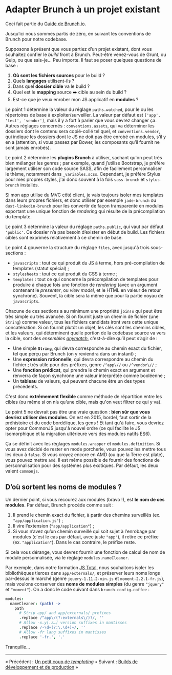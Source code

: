 # Adapter Brunch à un projet existant

Ceci fait partie du [Guide de Brunch.io](README.md).

Jusqu’ici nous sommes partis de zéro, en suivant les conventions de Brunch pour notre codebase.

Supposons à présent que vous partiez d’un projet existant, dont vous souhaitez confier le *build* front à Brunch.  Peut-être venez-vous de Grunt, ou Gulp, ou que sais-je…  Peu importe.  Il faut se poser quelques questions de base :

  1. **Où sont les fichiers sources** pour le build ?
  2. Quels **langages** utilisent-ils ?
  3. Dans quel **dossier cible** va le build ?
  4. Quel est le **mapping** source :arrow_right: cible au sein du build ?
  5. Est-ce que je veux enrober mon JS applicatif en **modules** ?

Le point 1 détermine la valeur du réglage `paths.watched`, pour le ou les répertoires de base à exploiter/surveiller.  La valeur par défaut est `['app', 'test', 'vendor']`, mais il y a fort à parier que vous devrez changer ça.  Autres réglages concernés : `conventions.assets`, qui va déterminer les dossiers dont le contenu sera copié-collé tel quel, et `conventions.vendor`, qui indique les dossiers dont le JS ne doit pas être enrobé en modules, s’il y en a (attention, si vous passez par Bower, les composants qu’il fournit ne sont jamais enrobés).

Le point 2 détermine les **plugins Brunch** à utiliser, sachant qu'on peut très bien mélanger les genres ; par exemple, quand j’utilise Bootstrap, je préfère largement utiliser son code source SASS, afin de facilement personnaliser le thème, notamment dans `_variables.scss`.  Cependant, je préfère Stylus pour mes propres styles, j'ai donc souvent à la fois `sass-brunch` et `stylus-brunch` installés.

Si mon app utilise du MVC côté client, je vais toujours isoler mes templates dans leurs propres fichiers, et donc utiliser par exemple `jade-brunch` ou `dust-linkedin-brunch` pour les convertir de façon transparente en modules exportant une unique fonction de *rendering* qui résulte de la précompilation du template.

Le point 3 détermine la valeur du réglage `paths.public`, qui vaut par défaut `'public'`.  Ce dossier n’a pas besoin d’exister en début de build.  Les fichiers cibles sont exprimés relativement à ce chemin de base.

Le point 4 gouverne la structure du réglage `files`, avec jusqu'à trois sous-sections :

  * `javascripts` : tout ce qui produit du JS à terme, hors pré-compilation de templates (statut spécial) ;
  * `stylesheets` : tout ce qui produit du CSS à terme ;
  * `templates` : tout ce qui concerne la précompilation de templates pour produire à chaque fois une fonction de *rendering* (avec un argument contenant le *presenter*, ou *view model*, et le HTML en valeur de retour synchrone).  Souvent, la cible sera la même que pour la partie noyau de `javascripts`.

Chacune de ces sections a au minimum une propriété `joinTo` qui peut être très simple ou très avancée.  Si on fournit juste un chemin de fichier (une `String`) comme valeur, tous les fichiers candidats iront vers cette unique concaténation.  Si on fournit plutôt un objet, les clés sont les chemins cibles, et les valeurs, qui déterminent quelle portion de la codebase source va vers la cible, sont des *ensembles [anymatch](https://github.com/es128/anymatch#anymatch--)*, c'est-à-dire qu’il peut s’agir de :

  * Une simple **`String`**, qui devra correspondre au chemin exact du fichier, tel que perçu par Brunch (on y reviendra dans un instant) ;
  * Une **expression rationnelle**, qui devra correspondre au chemin du fichier ; très utile pour des préfixes, genre `/^app\//` ou `/^vendor\//` ;
  * Une **fonction prédicat**, qui prendra le chemin exact en argument et renverra de façon synchrone une valeur interprétée comme booléenne ;
  * Un **tableau** de valeurs, qui peuvent chacune être un des types précédents.

C'est donc **extrêmement flexible** comme méthode de répartition entre les cibles (ou même si on n’a qu’une cible, mais qu'on veut filtrer ce qui y va).

Le point 5 ne devrait pas être une vraie question : **bien sûr que vous devriez utiliser des modules**.  On est en 2015, bordel, faut sortir de la préhistoire et du code bordélique, les gens !  Et tant qu'à faire, vous devriez opter pour CommonJS jusqu'à nouvel ordre (ce qui facilite le JS isomorphique et la migration ultérieure vers des modules natifs ES6).

Ça se définit avec les réglages `modules.wrapper` et `modules.definition`.  Si vous avez décidé de rester en mode porcherie, vous pouvez les mettre tous les deux à `false`.  Si vous croyez encore en AMD (ou que la Terre est plate), vous pouvez mettre `amd`.  Il est même possible de fournir des fonctions de personnalisation pour des systèmes plus exotiques.  Par défaut, les deux valent `commonjs`.

## D’où sortent les noms de modules ?

Un dernier point, si vous recourez aux modules (bravo !), est **le nom de ces modules**.  Par défaut, Brunch procède comme suit :

  1. Il prend le chemin exact du fichier, à partir des chemins surveillés (ex. `"app/application.js"`) ;
  2. Il vire l’extension (`"app/application"`) ;
  3. Si vous n’avez qu’un chemin surveillé qui soit sujet à l'enrobage par modules (c'est le cas par défaut, avec juste `"app"`), il retire ce préfixe (ex. `"application"`).  Dans le cas contraire, le préfixe reste.

Si cela vous dérange, vous devrez fournir une fonction de calcul de nom de module personnalisée, via le réglage `modules.nameCleaner`.

Par exemple, dans notre formation [JS Total](http://www.js-attitude.fr/js-total/), nous souhaitons isoler les bibliothèques tierces dans `app/externals/`, et préserver leurs noms longs par-dessus le marché (genre `jquery-1.11.2-min.js` et `moment-2.2.1-fr.js`), mais voulons conserver des **noms de modules simples** (du genre `"jquery"` et `"moment"`).  On a donc le code suivant dans `brunch-config.coffee` :

```coffeescript
modules:
  nameCleaner: (path) ->
    path
      # Strip app/ and app/externals/ prefixes
      .replace /^app\/(?:externals\/)?/, ''
      # Allow -x.y[.z…] version suffixes in mantisses
      .replace /-\d+(?:\.\d+)+/, ''
      # Allow -fr lang suffixes in mantisses
      .replace '-fr.', '.'
```

Tranquille…

----

« Précédent : [Un petit coup de *templating*](chapter06-a-shot-at-templating.md) • Suivant : [Builds de développement et de production](chapter08-production-builds.md) »
